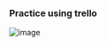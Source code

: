 ### Practice using trello

![image](https://github.com/user-attachments/assets/27115a8f-164d-4dea-ae60-f4f2eb5dbc58)

